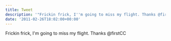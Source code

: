 ```yaml
---
title: Tweet
description: '"Frickin frick, I''m going to miss my flight. Thanks @firstCC"'
date: '2011-02-26T18:02:00+00:00'
---
```

Frickin frick, I'm going to miss my flight. Thanks @firstCC
